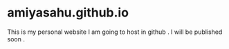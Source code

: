amiyasahu.github.io
===================

This is my personal website I am going to host in github . I will be published soon .
